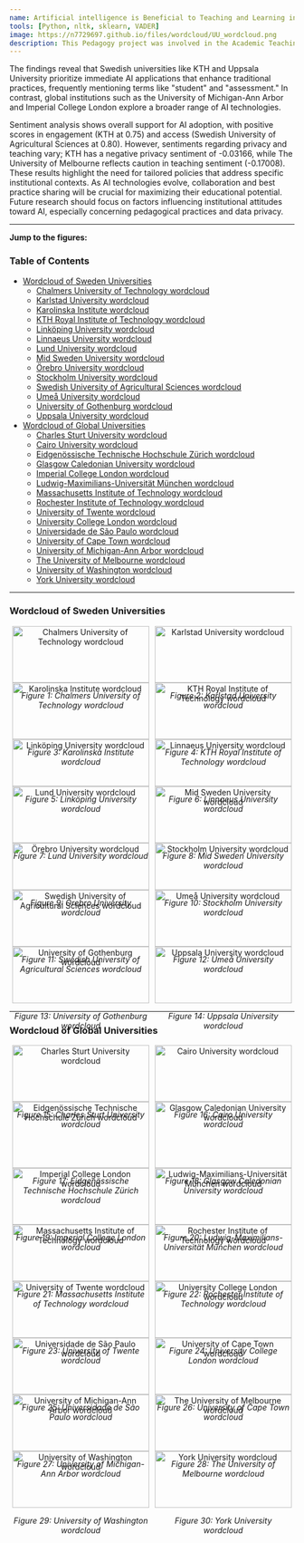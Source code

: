 ```yaml
---
name: Artificial intelligence is Beneficial to Teaching and Learning in Higher Education (ATTC1 2024)
tools: [Python, nltk, sklearn, VADER]
image: https://n7729697.github.io/files/wordcloud/UU_wordcloud.png
description: This Pedagogy project was involved in the Academic Teaching Training Course at Uppsala University, explores the integration of AI tools, such as ChatGPT, in teaching and learning activities across 43 universities in Sweden and other global institutions. By analyzing publicly available information from university websites—including policy statements, press releases, and course descriptions—this study employs semantic and word-frequency analysis to identify key themes and linguistic patterns that reflect institutional attitudes toward AI adoption. Only wordcloud images are posted here.
---
```


The findings reveal that Swedish universities like KTH and Uppsala University prioritize immediate AI applications that enhance traditional practices, frequently mentioning terms like "student" and "assessment." In contrast, global institutions such as the University of Michigan-Ann Arbor and Imperial College London explore a broader range of AI technologies.

Sentiment analysis shows overall support for AI adoption, with positive scores in engagement (KTH at 0.75) and access (Swedish University of Agricultural Sciences at 0.80). However, sentiments regarding privacy and teaching vary; KTH has a negative privacy sentiment of -0.03166, while The University of Melbourne reflects caution in teaching sentiment (-0.17008). These results highlight the need for tailored policies that address specific institutional contexts. As AI technologies evolve, collaboration and best practice sharing will be crucial for maximizing their educational potential. Future research should focus on factors influencing institutional attitudes toward AI, especially concerning pedagogical practices and data privacy.

---
**Jump to the figures:**

### Table of Contents
- [Wordcloud of Sweden Universities](#wordcloud-of-sweden-universities)
  - [Chalmers University of Technology wordcloud](#chalmers-university-of-technology-wordcloud)
  - [Karlstad University wordcloud](#karlstad-university-wordcloud)
  - [Karolinska Institute wordcloud](#karolinska-institute-wordcloud)
  - [KTH Royal Institute of Technology wordcloud](#kth-royal-institute-of-technology-wordcloud)
  - [Linköping University wordcloud](#linköping-university-wordcloud)
  - [Linnaeus University wordcloud](#linnaeus-university-wordcloud)
  - [Lund University wordcloud](#lund-university-wordcloud)
  - [Mid Sweden University wordcloud](#mid-sweden-university-wordcloud)
  - [Örebro University wordcloud](#örebro-university-wordcloud)
  - [Stockholm University wordcloud](#stockholm-university-wordcloud)
  - [Swedish University of Agricultural Sciences wordcloud](#swedish-university-of-agricultural-sciences-wordcloud)
  - [Umeå University wordcloud](#umeå-university-wordcloud)
  - [University of Gothenburg wordcloud](#university-of-gothenburg-wordcloud)
  - [Uppsala University wordcloud](#uppsala-university-wordcloud)
- [Wordcloud of Global Universities](#wordcloud-of-global-universities)
  - [Charles Sturt University wordcloud](#charles-sturt-university-wordcloud)
  - [Cairo University wordcloud](#cairo-university-wordcloud)
  - [Eidgenössische Technische Hochschule Zürich wordcloud](#eidgenössische-technische-hochschule-zürich-wordcloud)
  - [Glasgow Caledonian University wordcloud](#glasgow-caledonian-university-wordcloud)
  - [Imperial College London wordcloud](#imperial-college-london-wordcloud)
  - [Ludwig-Maximilians-Universität München wordcloud](#ludwig-maximilians-universität-münchen-wordcloud)
  - [Massachusetts Institute of Technology wordcloud](#massachusetts-institute-of-technology-wordcloud)
  - [Rochester Institute of Technology wordcloud](#rochester-institute-of-technology-wordcloud)
  - [University of Twente wordcloud](#university-of-twente-wordcloud)
  - [University College London wordcloud](#university-college-london-wordcloud)
  - [Universidade de São Paulo wordcloud](#universidade-de-são-paulo-wordcloud)
  - [University of Cape Town wordcloud](#university-of-cape-town-wordcloud)
  - [University of Michigan-Ann Arbor wordcloud](#university-of-michigan-ann-arbor-wordcloud)
  - [The University of Melbourne wordcloud](#the-university-of-melbourne-wordcloud)
  - [University of Washington wordcloud](#university-of-washington-wordcloud)
  - [York University wordcloud](#york-university-wordcloud)

---

### Wordcloud of Sweden Universities
<a name="wordcloud-of-sweden-universities"></a>

<div style="display: flex; flex-wrap: wrap; justify-content: space-around;">
  <div style="text-align: center; width: 48%;">
    <img src="https://n7729697.github.io/files/wordcloud/CTH_wordcloud.png" alt="Chalmers University of Technology wordcloud" width="100%">
    <p><em><a name="chalmers-university-of-technology-wordcloud"></a>Figure 1: Chalmers University of Technology wordcloud</em></p>
  </div>
  <div style="text-align: center; width: 48%;">
    <img src="https://n7729697.github.io/files/wordcloud/KAU_wordcloud.png" alt="Karlstad University wordcloud" width="100%">
    <p><em><a name="karlstad-university-wordcloud"></a>Figure 2: Karlstad University wordcloud</em></p>
  </div>
</div>

<div style="display: flex; flex-wrap: wrap; justify-content: space-around;">
  <div style="text-align: center; width: 48%;">
    <img src="https://n7729697.github.io/files/wordcloud/KI_wordcloud.png" alt="Karolinska Institute wordcloud" width="100%">
    <p><em><a name="karolinska-institute-wordcloud"></a>Figure 3: Karolinska Institute wordcloud</em></p>
  </div>
  <div style="text-align: center; width: 48%;">
    <img src="https://n7729697.github.io/files/wordcloud/KTH_wordcloud.png" alt="KTH Royal Institute of Technology wordcloud" width="100%">
    <p><em><a name="kth-royal-institute-of-technology-wordcloud"></a>Figure 4: KTH Royal Institute of Technology wordcloud</em></p>
  </div>
</div>

<div style="display: flex; flex-wrap: wrap; justify-content: space-around;">
  <div style="text-align: center; width: 48%;">
    <img src="https://n7729697.github.io/files/wordcloud/LiU_wordcloud.png" alt="Linköping University wordcloud" width="100%">
    <p><em><a name="linköping-university-wordcloud"></a>Figure 5: Linköping University wordcloud</em></p>
  </div>
  <div style="text-align: center; width: 48%;">
    <img src="https://n7729697.github.io/files/wordcloud/LNU_wordcloud.png" alt="Linnaeus University wordcloud" width="100%">
    <p><em><a name="linnaeus-university-wordcloud"></a>Figure 6: Linnaeus University wordcloud</em></p>
  </div>
</div>

<div style="display: flex; flex-wrap: wrap; justify-content: space-around;">
  <div style="text-align: center; width: 48%;">
    <img src="https://n7729697.github.io/files/wordcloud/Lund_wordcloud.png" alt="Lund University wordcloud" width="100%">
    <p><em><a name="lund-university-wordcloud"></a>Figure 7: Lund University wordcloud</em></p>
  </div>
  <div style="text-align: center; width: 48%;">
    <img src="https://n7729697.github.io/files/wordcloud/MIUN_wordcloud.png" alt="Mid Sweden University wordcloud" width="100%">
    <p><em><a name="mid-sweden-university-wordcloud"></a>Figure 8: Mid Sweden University wordcloud</em></p>
  </div>
</div>

<div style="display: flex; flex-wrap: wrap; justify-content: space-around;">
  <div style="text-align: center; width: 48%;">
    <img src="https://n7729697.github.io/files/wordcloud/ORU_wordcloud.png" alt="Örebro University wordcloud" width="100%">
    <p><em><a name="örebro-university-wordcloud"></a>Figure 9: Örebro University wordcloud</em></p>
  </div>
  <div style="text-align: center; width: 48%;">
    <img src="https://n7729697.github.io/files/wordcloud/SU_wordcloud.png" alt="Stockholm University wordcloud" width="100%">
    <p><em><a name="stockholm-university-wordcloud"></a>Figure 10: Stockholm University wordcloud</em></p>
  </div>
</div>

<div style="display: flex; flex-wrap: wrap; justify-content: space-around;">
  <div style="text-align: center; width: 48%;">
    <img src="https://n7729697.github.io/files/wordcloud/SLU_wordcloud.png" alt="Swedish University of Agricultural Sciences wordcloud" width="100%">
    <p><em><a name="swedish-university-of-agricultural-sciences-wordcloud"></a>Figure 11: Swedish University of Agricultural Sciences wordcloud</em></p>
  </div>
  <div style="text-align: center; width: 48%;">
    <img src="https://n7729697.github.io/files/wordcloud/Umu.png" alt="Umeå University wordcloud" width="100%">
    <p><em><a name="umeå-university-wordcloud"></a>Figure 12: Umeå University wordcloud</em></p>
  </div>
</div>

<div style="display: flex; flex-wrap: wrap; justify-content: space-around;">
  <div style="text-align: center; width: 48%;">
    <img src="https://n7729697.github.io/files/wordcloud/GU_wordcloud.png" alt="University of Gothenburg wordcloud" width="100%">
    <p><em><a name="university-of-gothenburg-wordcloud"></a>Figure 13: University of Gothenburg wordcloud</em></p>
  </div>
  <div style="text-align: center; width: 48%;">
    <img src="https://n7729697.github.io/files/wordcloud/UU_wordcloud.png" alt="Uppsala University wordcloud" width="100%">
    <p><em><a name="uppsala-university-wordcloud"></a>Figure 14: Uppsala University wordcloud</em></p>
  </div>
</div>

---

### Wordcloud of Global Universities
<a name="wordcloud-of-global-universities"></a>

<div style="display: flex; flex-wrap: wrap; justify-content: space-around;">
  <div style="text-align: center; width: 48%;">
    <img src="https://n7729697.github.io/files/wordcloud/CSU_wordcloud.png" alt="Charles Sturt University wordcloud" width="100%">
    <p><em><a name="charles-sturt-university-wordcloud"></a>Figure 15: Charles Sturt University wordcloud</em></p>
  </div>
  <div style="text-align: center; width: 48%;">
    <img src="https://n7729697.github.io/files/wordcloud/CU_wordcloud.png" alt="Cairo University wordcloud" width="100%">
    <p><em><a name="cairo-university-wordcloud"></a>Figure 16: Cairo University wordcloud</em></p>
  </div>
</div>

<div style="display: flex; flex-wrap: wrap; justify-content: space-around;">
  <div style="text-align: center; width: 48%;">
    <img src="https://n7729697.github.io/files/wordcloud/ETH_wordcloud.png" alt="Eidgenössische Technische Hochschule Zürich wordcloud" width="100%">
    <p><em><a name="eidgenössische-technische-hochschule-zürich-wordcloud"></a>Figure 17: Eidgenössische Technische Hochschule Zürich wordcloud</em></p>
  </div>
  <div style="text-align: center; width: 48%;">
    <img src="https://n7729697.github.io/files/wordcloud/GCU_wordcloud.png" alt="Glasgow Caledonian University wordcloud" width="100%">
    <p><em><a name="glasgow-caledonian-university-wordcloud"></a>Figure 18: Glasgow Caledonian University wordcloud</em></p>
  </div>
</div>

<div style="display: flex; flex-wrap: wrap; justify-content: space-around;">
  <div style="text-align: center; width: 48%;">
    <img src="https://n7729697.github.io/files/wordcloud/IC_wordcloud.png" alt="Imperial College London wordcloud" width="100%">
    <p><em><a name="imperial-college-london-wordcloud"></a>Figure 19: Imperial College London wordcloud</em></p>
  </div>
  <div style="text-align: center; width: 48%;">
    <img src="https://n7729697.github.io/files/wordcloud/LMU_wordcloud.png" alt="Ludwig-Maximilians-Universität München wordcloud" width="100%">
    <p><em><a name="ludwig-maximilians-universität-münchen-wordcloud"></a>Figure 20: Ludwig-Maximilians-Universität München wordcloud</em></p>
  </div>
</div>

<div style="display: flex; flex-wrap: wrap; justify-content: space-around;">
  <div style="text-align: center; width: 48%;">
    <img src="https://n7729697.github.io/files/wordcloud/MIT_wordcloud.png" alt="Massachusetts Institute of Technology wordcloud" width="100%">
    <p><em><a name="massachusetts-institute-of-technology-wordcloud"></a>Figure 21: Massachusetts Institute of Technology wordcloud</em></p>
  </div>
  <div style="text-align: center; width: 48%;">
    <img src="https://n7729697.github.io/files/wordcloud/RIT_wordcloud.png" alt="Rochester Institute of Technology wordcloud" width="100%">
    <p><em><a name="rochester-institute-of-technology-wordcloud"></a>Figure 22: Rochester Institute of Technology wordcloud</em></p>
  </div>
</div>

<div style="display: flex; flex-wrap: wrap; justify-content: space-around;">
  <div style="text-align: center; width: 48%;">
    <img src="https://n7729697.github.io/files/wordcloud/Twente_wordcloud.png" alt="University of Twente wordcloud" width="100%">
    <p><em><a name="university-of-twente-wordcloud"></a>Figure 23: University of Twente wordcloud</em></p>
  </div>
  <div style="text-align: center; width: 48%;">
    <img src="https://n7729697.github.io/files/wordcloud/UCL_wordcloud.png" alt="University College London wordcloud" width="100%">
    <p><em><a name="university-college-london-wordcloud"></a>Figure 24: University College London wordcloud</em></p>
  </div>
</div>

<div style="display: flex; flex-wrap: wrap; justify-content: space-around;">
  <div style="text-align: center; width: 48%;">
    <img src="https://n7729697.github.io/files/wordcloud/UCP_wordcloud.png" alt="Universidade de São Paulo wordcloud" width="100%">
    <p><em><a name="universidade-de-são-paulo-wordcloud"></a>Figure 25: Universidade de São Paulo wordcloud</em></p>
  </div>
  <div style="text-align: center; width: 48%;">
    <img src="https://n7729697.github.io/files/wordcloud/UCT_wordcloud.png" alt="University of Cape Town wordcloud" width="100%">
    <p><em><a name="university-of-cape-town-wordcloud"></a>Figure 26: University of Cape Town wordcloud</em></p>
  </div>
</div>

<div style="display: flex; flex-wrap: wrap; justify-content: space-around;">
  <div style="text-align: center; width: 48%;">
    <img src="https://n7729697.github.io/files/wordcloud/UM_wordcloud.png" alt="University of Michigan-Ann Arbor wordcloud" width="100%">
    <p><em><a name="university-of-michigan-ann-arbor-wordcloud"></a>Figure 27: University of Michigan-Ann Arbor wordcloud</em></p>
  </div>
  <div style="text-align: center; width: 48%;">
    <img src="https://n7729697.github.io/files/wordcloud/UniMelb_wordcloud.png" alt="The University of Melbourne wordcloud" width="100%">
    <p><em><a name="the-university-of-melbourne-wordcloud"></a>Figure 28: The University of Melbourne wordcloud</em></p>
  </div>
</div>

<div style="display: flex; flex-wrap: wrap; justify-content: space-around;">
  <div style="text-align: center; width: 48%;">
    <img src="https://n7729697.github.io/files/wordcloud/UW_wordcloud.png" alt="University of Washington wordcloud" width="100%">
    <p><em><a name="university-of-washington-wordcloud"></a>Figure 29: University of Washington wordcloud</em></p>
  </div>
  <div style="text-align: center; width: 48%;">
    <img src="https://n7729697.github.io/files/wordcloud/YorkU_wordcloud.png" alt="York University wordcloud" width="100%">
    <p><em><a name="york-university-wordcloud"></a>Figure 30: York University wordcloud</em></p>
  </div>
</div>
